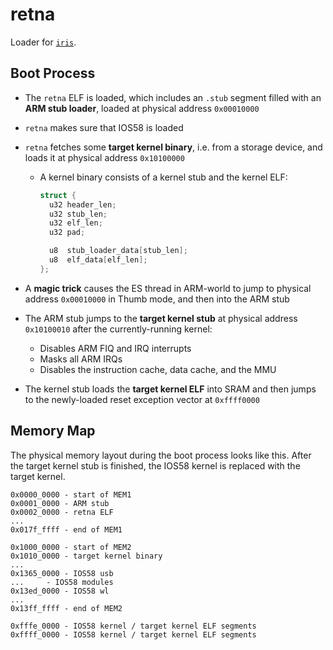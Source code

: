 # retna
Loader for [`iris`](https://github.com/eigenform/iris).

## Boot Process

- The `retna` ELF is loaded, which includes an `.stub` segment filled with an
  **ARM stub loader**, loaded at physical address `0x00010000`

- `retna` makes sure that IOS58 is loaded

- `retna` fetches some **target kernel binary**, i.e. from a storage device, 
  and loads it at physical address `0x10100000` 
  - A kernel binary consists of a kernel stub and the kernel ELF:

    ```c
    struct {
      u32 header_len;
      u32 stub_len;
      u32 elf_len;
      u32 pad;

      u8  stub_loader_data[stub_len];
      u8  elf_data[elf_len];
    };
    ```

- A **magic trick** causes the ES thread in ARM-world to jump to physical 
  address `0x00010000` in Thumb mode, and then into the ARM stub

- The ARM stub jumps to the **target kernel stub** at physical address
  `0x10100010` after the currently-running kernel:
  - Disables ARM FIQ and IRQ interrupts
  - Masks all ARM IRQs
  - Disables the instruction cache, data cache, and the MMU
  
- The kernel stub loads the **target kernel ELF** into SRAM and then jumps 
  to the newly-loaded reset exception vector at `0xffff0000`

## Memory Map
The physical memory layout during the boot process looks like this.
After the target kernel stub is finished, the IOS58 kernel is replaced with
the target kernel.

```
0x0000_0000 - start of MEM1
0x0001_0000 - ARM stub
0x0002_0000 - retna ELF
...
0x017f_ffff - end of MEM1

0x1000_0000 - start of MEM2
0x1010_0000 - target kernel binary
...
0x1365_0000 - IOS58 usb
...	    - IOS58 modules
0x13ed_0000 - IOS58 wl
...
0x13ff_ffff - end of MEM2

0xfffe_0000 - IOS58 kernel / target kernel ELF segments
0xffff_0000 - IOS58 kernel / target kernel ELF segments
```

